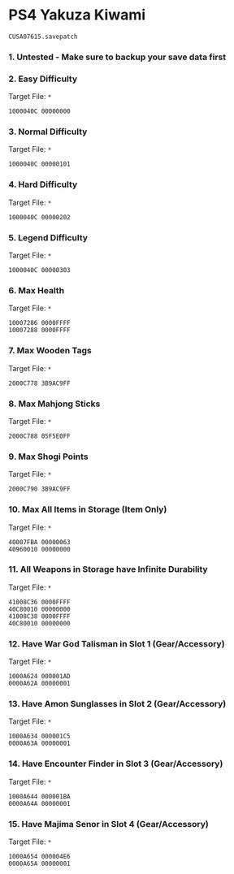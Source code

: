 # PS4 Yakuza Kiwami

`CUSA07615.savepatch`

### 1. Untested - Make sure to backup your save data first
### 2. Easy Difficulty

Target File: `*`

```
1000040C 00000000
```

### 3. Normal Difficulty

Target File: `*`

```
1000040C 00000101
```

### 4. Hard Difficulty

Target File: `*`

```
1000040C 00000202
```

### 5. Legend Difficulty

Target File: `*`

```
1000040C 00000303
```

### 6. Max Health

Target File: `*`

```
10007286 0000FFFF
10007288 0000FFFF
```

### 7. Max Wooden Tags

Target File: `*`

```
2000C778 3B9AC9FF
```

### 8. Max Mahjong Sticks

Target File: `*`

```
2000C788 05F5E0FF
```

### 9. Max Shogi Points

Target File: `*`

```
2000C790 3B9AC9FF
```

### 10. Max All Items in Storage (Item Only)

Target File: `*`

```
40007FBA 00000063
40960010 00000000
```

### 11. All Weapons in Storage have Infinite Durability

Target File: `*`

```
41008C36 0000FFFF
40C80010 00000000
41008C38 0000FFFF
40C80010 00000000
```

### 12. Have War God Talisman in Slot 1 (Gear/Accessory)

Target File: `*`

```
1000A624 000001AD
0000A62A 00000001
```

### 13. Have Amon Sunglasses in Slot 2 (Gear/Accessory)

Target File: `*`

```
1000A634 000001C5
0000A63A 00000001
```

### 14. Have Encounter Finder in Slot 3 (Gear/Accessory)

Target File: `*`

```
1000A644 000001BA
0000A64A 00000001
```

### 15. Have Majima Senor in Slot 4 (Gear/Accessory)

Target File: `*`

```
1000A654 000004E6
0000A65A 00000001
```

